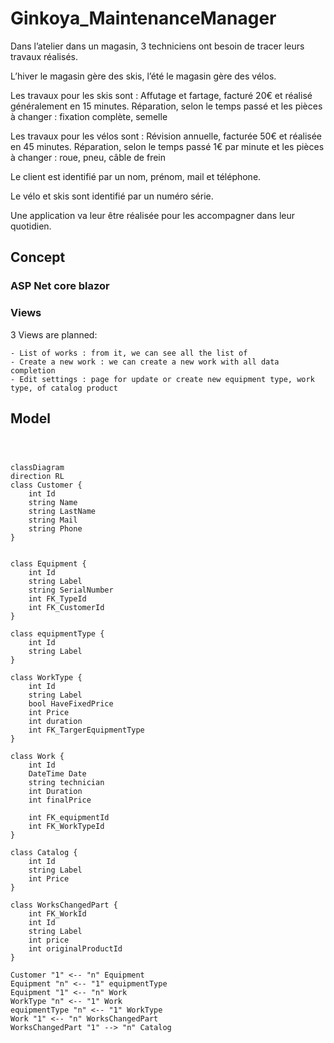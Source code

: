 # Ginkoya_MaintenanceManager

Dans l’atelier dans un magasin, 3 techniciens ont besoin de tracer leurs travaux réalisés. 

L’hiver le magasin gère des skis, l’été le magasin gère des vélos.

Les travaux pour les skis sont : 
    Affutage et fartage, facturé 20€ et réalisé généralement en 15 minutes.
    Réparation, selon le temps passé et les pièces à changer : fixation complète, semelle 

Les travaux pour les vélos sont : 
    Révision annuelle, facturée 50€ et réalisée en 45 minutes.
    Réparation, selon le temps passé 1€ par minute et les pièces à changer : roue, pneu, câble de frein

Le client est identifié par un nom, prénom, mail et téléphone. 

Le vélo et skis sont identifié par un numéro série.

Une application va leur être réalisée pour les accompagner dans leur quotidien. 

## Concept

### ASP Net core blazor


### Views

3 Views are planned:

    - List of works : from it, we can see all the list of 
    - Create a new work : we can create a new work with all data completion
    - Edit settings : page for update or create new equipment type, work type, of catalog product

## Model 

```mermaid



classDiagram
direction RL
class Customer {
    int Id
    string Name
    string LastName
    string Mail
    string Phone
}


class Equipment {
    int Id
    string Label
    string SerialNumber
    int FK_TypeId
    int FK_CustomerId
}

class equipmentType {
    int Id
    string Label
}

class WorkType {
    int Id
    string Label
    bool HaveFixedPrice
    int Price
    int duration
    int FK_TargerEquipmentType
}

class Work {
    int Id
    DateTime Date
    string technician
    int Duration
    int finalPrice

    int FK_equipmentId
    int FK_WorkTypeId
}

class Catalog {
    int Id
    string Label
    int Price
}

class WorksChangedPart {
    int FK_WorkId
    int Id
    string Label
    int price
    int originalProductId
}

Customer "1" <-- "n" Equipment
Equipment "n" <-- "1" equipmentType
Equipment "1" <-- "n" Work 
WorkType "n" <-- "1" Work
equipmentType "n" <-- "1" WorkType
Work "1" <-- "n" WorksChangedPart
WorksChangedPart "1" --> "n" Catalog

```


